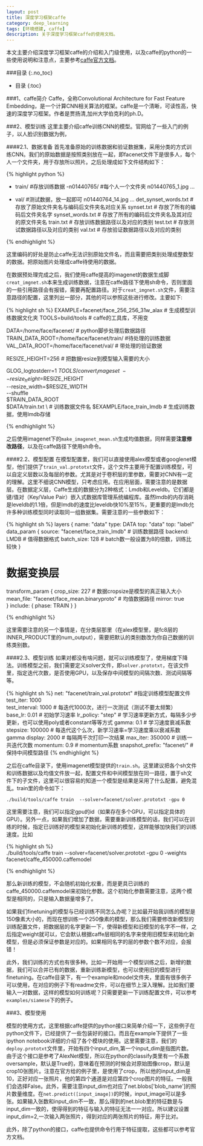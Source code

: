 ```yaml
---
layout: post
title: 深度学习框架caffe
category: deep_learning
tags: [环境搭建, caffe]
description: 关于深度学习框架caffe的使用文档。
---
```


本文主要介绍深度学习框架caffe的介绍和入门级使用，以及caffe的python的一些使用说明和注意点，主要参考[caffe官方文档](http://caffe.berkeleyvision.org/tutorial/)。

<!-- more -->

###目录
{:.no_toc}

* 目录
{:toc}

###1、caffe简介
Caffe，全称Convolutional Architecture for Fast Feature Embedding，是一个计算CNN相关算法的框架。caffe是一个清晰，可读性高，快速的深度学习框架。作者是贾扬清,加州大学伯克利的ph.D。


###2、模型训练
这里主要介绍caffe训练CNN的模型。官网给了一些入门的例子，以人脸识别数据为例，

####2.1、数据准备
首先准备原始的训练数据和验证数据集，采用分类的方式训练CNN。我们的原始数据是按照类别放在一起，即facenet文件下是很多人，每个人一个文件夹，用于存放所以照片。之后处理成如下文件结构如下：

{% highlight python %}
- train/ #存放训练数据
    -n01440765/ #每个人一个文件夹
        n01440765_1.jpg
        ...
    
- val/  #测试数据，放一起即可
    n01440764_14.jpg
    ...
det_synset_words.txt # 存放了原始文件夹名与编码后文件夹名对应关系
synset.txt           # 存放了所有的编码后文件夹名字
synset_words.txt     # 存放了所有的编码后文件夹名及其对应的原文件夹名
train.txt            # 存放训练数据路径以及对应的类别
test.txt             # 存放测试数据路径以及对应的类别
val.txt              # 存放验证数据路径以及对应的类别

{% endhighlight %}

这里编码的好处是防止caffe无法识别原始文件名，而且需要把类别处理成整数型的数据。把原始图片处理成caffe待使用的数据。

在数据预处理完成之后，我们使用caffe提高的imagenet的数据生成脚`creat_imgnet.sh`本来生成训练数据，注意在caffe路径下使用sh命令，否则里面的一些引用路径会有报错，需要再配置路径。对于`creat_imgnet.sh`文件，需要注意路径的配置，这里列出一部分，其他的可以参照这些进行修改。主要如下:

{% highlight sh %}
EXAMPLE=facenet/face_256_256_31w_alax          # 生成模型训练数据文化夹
TOOLS=build/tools                              # caffe的工具库，不用变

DATA=/home/face/facenet/                   # python脚步处理后数据路径
TRAIN_DATA_ROOT=/home/face/facenet/train/  #待处理的训练数据
VAL_DATA_ROOT=/home/face/facenet/val/      # 带处理的验证数据

RESIZE_HEIGHT=256                              # 把数据resize到模型输入需要的大小

GLOG_logtostderr=1 $TOOLS/convert_imageset \
    --resize_height=$RESIZE_HEIGHT \
    --resize_width=$RESIZE_WIDTH \
    --shuffle \
    $TRAIN_DATA_ROOT \
    $DATA/train.txt \                          # 训练数据文件名
    $EXAMPLE/face_train_lmdb                   # 生成训练数据，使用lmdb存储

{% endhighlight %}

之后使用imagenet下的`make_imagenet_mean.sh`生成均值数据，同样需要**注意修改路径**，以及在caffe路径下使用sh命令。

####2.2、模型配置
在模型配置里，我们可以直接使用alex模型或者googlenet模型，他们提供了`train_val.prototxt`文件，这个文件主要用于配置训练模型，可以自定义层数以及每层的参数。尤其是对于卷积层的里参数，需要对CNN有一定的理解。这里不细说CNN模型，只考虑应用。在应用层面，需要注意的是数据层。在数据定义层，Caffe生成的数据分为2种格式：Lmdb和Leveldb。它们都是键/值对（Key/Value Pair）嵌入式数据库管理系统编程库。虽然lmdb的内存消耗是leveldb的1.1倍，但是lmdb的速度比leveldb快10%至15%，更重要的是lmdb允许多种训练模型同时读取同一组数据集。需要注意的一些参数如下：

{% highlight sh %}
layers {
  name: "data"
  type: DATA
  top: "data"
  top: "label"
  data_param {
    source: "facenet/face_train_lmdb"           # 训练数据路径
    backend: LMDB                               # 值得数据格式
    batch_size: 128                             # batch数一般设置为8的倍数，训练比较快
  }
  # 数据变换层
  transform_param {
    crop_size: 227                              # 数据cropsize是模型的真正输入大小
    mean_file: "facenet/face_mean.binaryproto"  # 均值数据路径
    mirror: true                                
  }
  include: { phase: TRAIN }
}

{% endhighlight %}

这里需要注意的另一个事情是，在分类层那里（在alex模型里，是fc8层的INNER_PRODUCT里的num_output），需要把默认的类别数改为你自己数据的训练类别数。

####2.3、模型训练
如果对都没有啥问题，就可以训练模型了，使用梯度下降法。训练模型之前，我们需要定义solver文件，即`solver.prototxt`，在该文件里，指定迭代次数，是否使用GPU，以及保存中间模型的间隔次数、测试间隔等等。

{% highlight sh %}
net: "facenet/train_val.prototxt"     #指定训练模型配置文件
test_iter: 1000                       
test_interval: 1000                   # 每迭代1000次，进行一次测试（测试不要太频繁）
base_lr: 0.01                         # 初始学习速率 
lr_policy: "step"                     # 学习速率更新方式，每隔多少步更新，也可以使用poly或者constant等等方式
gamma: 0.1                            # 学习速度衰减系数
stepsize: 100000                      # 每迭代这个么次，新学习速率=学习速度乘以衰减系数gamma
display: 2000                         # 每隔两千次打印一次结果
max_iter: 350000                      # 训练一共迭代次数
momentum: 0.9                         # momentum系数
snapshot_prefix: "facenet/"           # 保持中间模型路径
{% endhighlight %}

之后在caffe目录下，使用imagenet模型提供的`train.sh`。这里建议把各个sh文件和训练数据以及均值文件放一起，配置文件和中间模型放在同一路径，置于sh文件下的子文件，这里可以很容易的知道一个模型是结果是采用了什么配置，避免混乱。train里的命令如下：

`./build/tools/caffe train  --solver=facenet/solver.prototxt -gpu 0  `

这里需要注意，我们可以指定gpu的id（如果存在多个GPU，可以指定具体的GPU）。另外一点，如果我们增加了数据，需要重新训练模型的话，我们可以在训练的时候，指定已训练好的模型来初始化新训练的模型，这样能够加快我们的训练速度。比如

{% highlight sh %}  
./build/tools/caffe train  --solver=facenet/solver.prototxt -gpu 0  -weights facenet/caffe_450000.caffemodel

{% endhighlight %}

那么新训练的模型，不会随机初始化权重，而是更具已训练的caffe_450000.caffemodel来初始化参数。这个初始化参数需要注意，这两个模型是相同的，只是输入数据量增多了。

如果我们finetuning的模型与已经训练不同怎么办呢？比如最开始我训练的模型是150像素大小的，而现在想训练一个250像素的模型，那么我们需要修改新模型的训练配置文件，把数据层的名字更新一下，使得新模型和旧模型的名字不一样，之后指定weight就可以，它会默认根据caffe层相同的名字来使用旧模型来初始化新模型，但是必须保证参数是对应的。如果相同名字的层的参数个数不对应，会报错！

此外，我们训练的方式也有很多种。比如一开始用一个模型训练之后，新增的数据，我们可以合并已有的数据，重新训练新模型，也可以使用旧的模型进行finetuning。在caffe目录下，有一个example和model文件夹，里面有很多例子可以使用，在对应的例子下有readme文件，可以在细节上深入理解。比如我们要输入一对数据，这样的模型如何训练呢？只需要更新一下训练配置文件，可以参考`examples/siamese`下的例子。

###3、模型使用

模型的使用方式，这里根据caffe提供的python接口来简单介绍一下，这些例子在python文件下，已经提供了一些包装好的接口。而且在example下提供了一些ipython notebook详细的介绍了各个模块的使用。这里需要注意，我们的`deploy.prototxt`文件里，开始有四个input_dim,第一个input_dim是指图片数。由于这个接口是参考了AlexNet模型，所以在python的classify类里有一个系数oversample，默认是True的，意味着在预测的时候会对原始图像crop，默认是crop10张图片。注意在官方给的例子里，是使用了crop，所以他的input_dim是10，正好对应一张照片，他的第四个通道是对应第四个crop图片的特征。一般我们会选择False。此外，需要注意input_dim也对应了net.blobs['blob_name']的照片数量维度。在`net.predict([input_image])`的时候，input_image可以是多张。如果输入张数和input_dim不一致，那么得到的net.blob里的特征数是与input_dim一致的，使得得到的特征与输入的特征无法一一对应。所以建议设置input_dim=2,一次输入两张照片，得到对应的两张照片的特征，用于比对。

此外，除了python的接口，caffe也提供命令行用于特征提取，这些都可以参考官方文档。